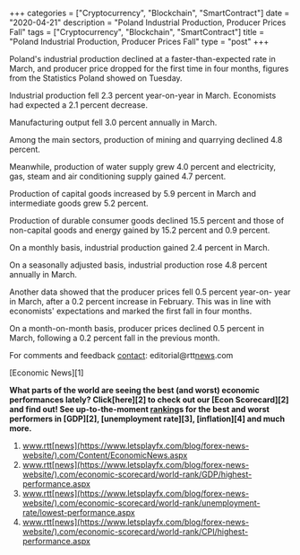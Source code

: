 +++
categories = ["Cryptocurrency", "Blockchain", "SmartContract"]
date = "2020-04-21"
description = "Poland Industrial Production, Producer Prices Fall"
tags = ["Cryptocurrency", "Blockchain", "SmartContract"]
title = "Poland Industrial Production, Producer Prices Fall"
type = "post"
+++

Poland's industrial production declined at a faster-than-expected rate
in March, and producer price dropped for the first time in four months,
figures from the Statistics Poland showed on Tuesday.

Industrial production fell 2.3 percent year-on-year in March. Economists
had expected a 2.1 percent decrease.

Manufacturing output fell 3.0 percent annually in March.

Among the main sectors, production of mining and quarrying declined 4.8
percent.

Meanwhile, production of water supply grew 4.0 percent and electricity,
gas, steam and air conditioning supply gained 4.7 percent.

Production of capital goods increased by 5.9 percent in March and
intermediate goods grew 5.2 percent.

Production of durable consumer goods declined 15.5 percent and those of
non-capital goods and energy gained by 15.2 percent and 0.9 percent.

On a monthly basis, industrial production gained 2.4 percent in March.

On a seasonally adjusted basis, industrial production rose 4.8 percent
annually in March.

Another data showed that the producer prices fell 0.5 percent year-on-
year in March, after a 0.2 percent increase in February. This was in
line with economists' expectations and marked the first fall in four
months.

On a month-on-month basis, producer prices declined 0.5 percent in
March, following a 0.2 percent fall in the previous month.

For comments and feedback [contact](https://www.playgroundfx.com/contact/): editorial@rtt[news](https://www.letsplayfx.com/blog/forex-news-website/).com

[Economic News][1]

 **What parts of the world are seeing the best (and worst) economic
performances lately? Click[here][2] to check out our [Econ Scorecard][2]
and find out! See up-to-the-moment [ranking](https://www.playgroundfx.com/blog/crypto-exchange-ranking/)s for the best and worst
performers in [GDP][2], [unemployment rate][3], [inflation][4] and much
more.**

   1. www.rtt[news](https://www.letsplayfx.com/blog/forex-news-website/).com/Content/EconomicNews.aspx
   2. www.rtt[news](https://www.letsplayfx.com/blog/forex-news-website/).com/economic-scorecard/world-rank/GDP/highest-performance.aspx
   3. www.rtt[news](https://www.letsplayfx.com/blog/forex-news-website/).com/economic-scorecard/world-rank/unemployment-rate/lowest-performance.aspx
   4. www.rtt[news](https://www.letsplayfx.com/blog/forex-news-website/).com/economic-scorecard/world-rank/CPI/highest-performance.aspx
